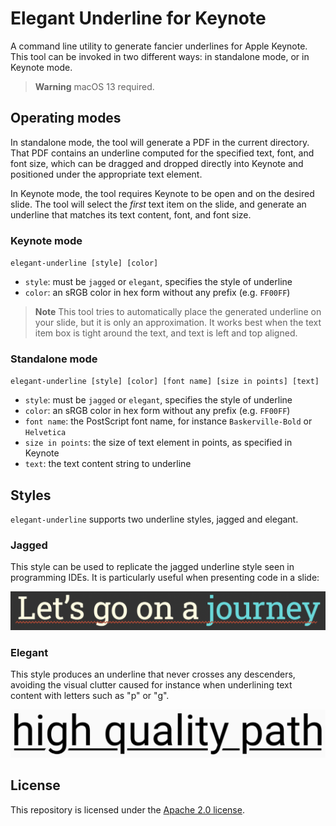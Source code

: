 # Elegant Underline for Keynote

A command line utility to generate fancier underlines for Apple Keynote. This tool
can be invoked in two different ways: in standalone mode, or in Keynote mode.

> **Warning**
> macOS 13 required.

## Operating modes

In standalone mode, the tool will generate a PDF in the current directory. That PDF
contains an underline computed for the specified text, font, and font size, which
can be dragged and dropped directly into Keynote and positioned under the appropriate
text element.

In Keynote mode, the tool requires Keynote to be open and on the desired slide. The
tool will select the _first_ text item on the slide, and generate an underline that
matches its text content, font, and font size.

### Keynote mode

`elegant-underline [style] [color]`

- `style`: must be `jagged` or `elegant`, specifies the style of underline
- `color`: an sRGB color in hex form without any prefix (e.g. `FF00FF`)

> **Note**
> This tool tries to automatically place the generated underline on your slide, but
> it is only an approximation. It works best when the text item box is tight around
> the text, and text is left and top aligned.

### Standalone mode

`elegant-underline [style] [color] [font name] [size in points] [text]`

- `style`: must be `jagged` or `elegant`, specifies the style of underline
- `color`: an sRGB color in hex form without any prefix (e.g. `FF00FF`)
- `font name`: the PostScript font name, for instance `Baskerville-Bold` or `Helvetica`
- `size in points`: the size of text element in points, as specified in Keynote
- `text`: the text content string to underline

## Styles

`elegant-underline` supports two underline styles, jagged and elegant.

### Jagged

This style can be used to replicate the jagged underline style seen in programming
IDEs. It is particularly useful when presenting code in a slide:

![Jagged underline style](images/jagged.png)

### Elegant

This style produces an underline that never crosses any descenders, avoiding the
visual clutter caused for instance when underlining text content with letters such
as "p" or "g".

![Elegant underline style](images/elegant.png)

## License

This repository is licensed under the [Apache 2.0 license](./LICENSE).
